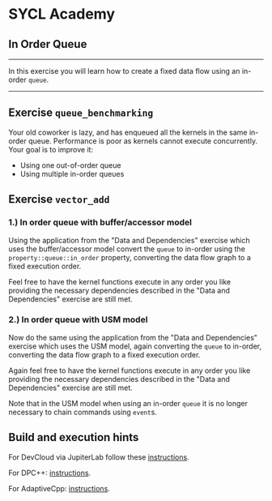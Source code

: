 # SYCL Academy

## In Order Queue
---

In this exercise you will learn how to create a fixed data flow using an
in-order `queue`.

---
## Exercise `queue_benchmarking`

Your old coworker is lazy, and has enqueued all the kernels in the same in-order queue.
Performance is poor as kernels cannot execute concurrently. Your goal is to improve it:

- Using one out-of-order queue
- Using multiple in-order queues


## Exercise `vector_add`

### 1.) In order queue with buffer/accessor model

Using the application from the "Data and Dependencies" exercise which uses the
buffer/accessor model convert the `queue` to in-order using the
`property::queue::in_order` property, converting the data flow graph to a fixed
execution order.

Feel free to have the kernel functions execute in any order you like providing
the necessary dependencies described in the "Data and Dependencies" exercise are
still met.

### 2.) In order queue with USM model

Now do the same using the application from the "Data and Dependencies" exercise
which uses the USM model, again converting the `queue` to in-order, converting
the data flow graph to a fixed execution order.

Again feel free to have the kernel functions execute in any order you like
providing the necessary dependencies described in the "Data and Dependencies"
exercise are still met.

Note that in the USM model when using an in-order `queue` it is no longer
necessary to chain commands using `event`s.

## Build and execution hints

For DevCloud via JupiterLab follow these [instructions](../devcloudJupyter.md).

For DPC++: [instructions](../dpcpp.md).

For AdaptiveCpp: [instructions](../adaptivecpp.md).
